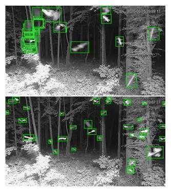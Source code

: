 ![20200625-222918-225923](in/20200625/20200625-222918-225923_0_.jpg)
![20200625-225928-232933](in/20200625/20200625-225928-232933_0_.jpg)
